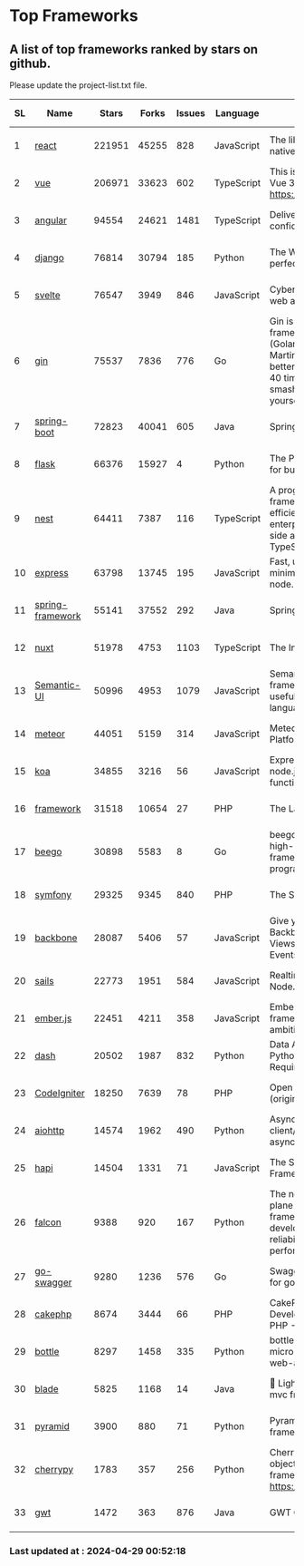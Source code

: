 # Top Frameworks
## A list of top frameworks ranked by stars on github.  
Please update the project-list.txt file.

| SL| Name  | Stars| Forks| Issues | Language | Description | Last Commit |
| --| ------| -----| ---- | ------ | -------- | ----------- | ----------- |
| 1 | [react](https://github.com/facebook/react) | 221951 | 45255 | 828 | JavaScript | The library for web and native user interfaces. | 2024-04-27 20:25:25 |
| 2 | [vue](https://github.com/vuejs/vue) | 206971 | 33623 | 602 | TypeScript | This is the repo for Vue 2. For Vue 3, go to https://github.com/vuejs/core | 2023-12-31 13:23:55 |
| 3 | [angular](https://github.com/angular/angular) | 94554 | 24621 | 1481 | TypeScript | Deliver web apps with confidence 🚀 | 2024-04-26 16:42:15 |
| 4 | [django](https://github.com/django/django) | 76814 | 30794 | 185 | Python | The Web framework for perfectionists with deadlines. | 2024-04-27 01:36:07 |
| 5 | [svelte](https://github.com/sveltejs/svelte) | 76547 | 3949 | 846 | JavaScript | Cybernetically enhanced web apps | 2024-04-28 20:43:07 |
| 6 | [gin](https://github.com/gin-gonic/gin) | 75537 | 7836 | 776 | Go | Gin is a HTTP web framework written in Go (Golang). It features a Martini-like API with much better performance -- up to 40 times faster. If you need smashing performance, get yourself some Gin. | 2024-04-07 02:18:23 |
| 7 | [spring-boot](https://github.com/spring-projects/spring-boot) | 72823 | 40041 | 605 | Java | Spring Boot | 2024-04-26 18:33:51 |
| 8 | [flask](https://github.com/pallets/flask) | 66376 | 15927 | 4 | Python | The Python micro framework for building web applications. | 2024-04-23 23:54:09 |
| 9 | [nest](https://github.com/nestjs/nest) | 64411 | 7387 | 116 | TypeScript | A progressive Node.js framework for building efficient, scalable, and enterprise-grade server-side applications with TypeScript/JavaScript 🚀 | 2024-04-21 17:58:24 |
| 10 | [express](https://github.com/expressjs/express) | 63798 | 13745 | 195 | JavaScript | Fast, unopinionated, minimalist web framework for node. | 2024-04-21 09:48:10 |
| 11 | [spring-framework](https://github.com/spring-projects/spring-framework) | 55141 | 37552 | 292 | Java | Spring Framework | 2024-04-28 08:43:14 |
| 12 | [nuxt](https://github.com/nuxt/nuxt) | 51978 | 4753 | 1103 | TypeScript | The Intuitive Vue Framework. | 2024-04-27 20:01:09 |
| 13 | [Semantic-UI](https://github.com/Semantic-Org/Semantic-UI) | 50996 | 4953 | 1079 | JavaScript | Semantic is a UI component framework based around useful principles from natural language. | 2023-01-11 17:05:32 |
| 14 | [meteor](https://github.com/meteor/meteor) | 44051 | 5159 | 314 | JavaScript | Meteor, the JavaScript App Platform | 2024-04-26 18:32:26 |
| 15 | [koa](https://github.com/koajs/koa) | 34855 | 3216 | 56 | JavaScript | Expressive middleware for node.js using ES2017 async functions | 2024-04-22 06:25:10 |
| 16 | [framework](https://github.com/laravel/framework) | 31518 | 10654 | 27 | PHP | The Laravel Framework. | 2024-04-26 14:22:29 |
| 17 | [beego](https://github.com/beego/beego) | 30898 | 5583 | 8 | Go | beego is an open-source, high-performance web framework for the Go programming language. | 2024-04-25 08:55:18 |
| 18 | [symfony](https://github.com/symfony/symfony) | 29325 | 9345 | 840 | PHP | The Symfony PHP framework | 2024-04-28 18:29:00 |
| 19 | [backbone](https://github.com/jashkenas/backbone) | 28087 | 5406 | 57 | JavaScript | Give your JS App some Backbone with Models, Views, Collections, and Events | 2024-03-06 23:22:47 |
| 20 | [sails](https://github.com/balderdashy/sails) | 22773 | 1951 | 584 | JavaScript | Realtime MVC Framework for Node.js | 2024-04-09 23:02:55 |
| 21 | [ember.js](https://github.com/emberjs/ember.js) | 22451 | 4211 | 358 | JavaScript | Ember.js - A JavaScript framework for creating ambitious web applications | 2024-04-25 20:53:16 |
| 22 | [dash](https://github.com/plotly/dash) | 20502 | 1987 | 832 | Python | Data Apps & Dashboards for Python. No JavaScript Required. | 2024-04-22 15:43:08 |
| 23 | [CodeIgniter](https://github.com/bcit-ci/CodeIgniter) | 18250 | 7639 | 78 | PHP | Open Source PHP Framework (originally from EllisLab) | 2024-03-20 03:51:42 |
| 24 | [aiohttp](https://github.com/aio-libs/aiohttp) | 14574 | 1962 | 490 | Python | Asynchronous HTTP client/server framework for asyncio and Python | 2024-04-25 21:40:17 |
| 25 | [hapi](https://github.com/hapijs/hapi) | 14504 | 1331 | 71 | JavaScript | The Simple, Secure Framework Developers Trust | 2024-04-09 14:33:32 |
| 26 | [falcon](https://github.com/falconry/falcon) | 9388 | 920 | 167 | Python | The no-magic web data plane API and microservices framework for Python developers, with a focus on reliability, correctness, and performance at scale. | 2024-04-17 17:19:18 |
| 27 | [go-swagger](https://github.com/go-swagger/go-swagger) | 9280 | 1236 | 576 | Go | Swagger 2.0 implementation for go | 2024-04-18 03:30:37 |
| 28 | [cakephp](https://github.com/cakephp/cakephp) | 8674 | 3444 | 66 | PHP | CakePHP: The Rapid Development Framework for PHP - Official Repository | 2024-04-19 18:15:21 |
| 29 | [bottle](https://github.com/bottlepy/bottle) | 8297 | 1458 | 335 | Python | bottle.py is a fast and simple micro-framework for python web-applications. | 2024-01-03 22:31:48 |
| 30 | [blade](https://github.com/lets-blade/blade) | 5825 | 1168 | 14 | Java | :rocket: Lightning fast and elegant mvc framework for Java8 | 2023-06-16 05:18:49 |
| 31 | [pyramid](https://github.com/Pylons/pyramid) | 3900 | 880 | 71 | Python | Pyramid - A Python web framework | 2024-03-03 23:38:59 |
| 32 | [cherrypy](https://github.com/cherrypy/cherrypy) | 1783 | 357 | 256 | Python | CherryPy is a pythonic, object-oriented HTTP framework.      https://cherrypy.dev | 2024-04-22 23:41:04 |
| 33 | [gwt](https://github.com/gwtproject/gwt) | 1472 | 363 | 876 | Java | GWT Open Source Project | 2024-04-17 21:16:17 |

### Last updated at : 2024-04-29 00:52:18
